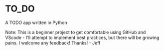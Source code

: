 # TO_DO
A TODO app written in Python

Note: This is a beginner project to get comfortable using GitHub and VScode - I'll attempt to implement best practices, but there will be growing pains.  I welcome any feedback! Thanks! - Jeff
